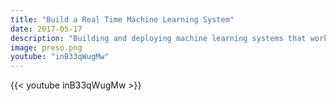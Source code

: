 ```yaml
---
title: "Build a Real Time Machine Learning System"
date: 2017-05-17
description: "Building and deploying machine learning systems that work in real-time environments."
image: preso.png
youtube: "inB33qWugMw"
---
```


{{< youtube inB33qWugMw >}}
